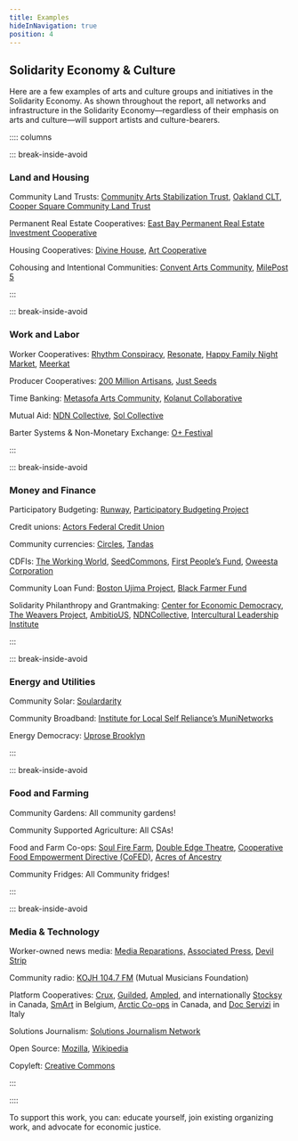 ```yaml
---
title: Examples
hideInNavigation: true
position: 4
---
```

## Solidarity Economy & Culture

Here are a few examples of arts and culture groups and initiatives in the Solidarity Economy. As shown throughout the report, all networks and infrastructure in the Solidarity Economy—regardless of their emphasis on arts and culture—will support artists and culture-bearers.

:::: columns

::: break-inside-avoid

### Land and Housing 

Community Land Trusts: [Community Arts Stabilization Trust](https://cast-sf.org/), [Oakland CLT](https://oakclt.org/), [Cooper Square Community Land Trust](https://wp.nyu.edu/land/whats-the-cooper-square-community-land-trust/)

Permanent Real Estate Cooperatives: [East Bay Permanent Real Estate Investment Cooperative](https://ebprec.org/)

Housing Cooperatives: [Divine House](https://www.ic.org/directory/), [Art Cooperative](https://www.ic.org/artcommunes/)

Cohousing and Intentional Communities: [Convent Arts Community](https://www.ic.org/artcommunes/), [MilePost 5](https://www.ic.org/artcommunes/)

:::

::: break-inside-avoid

### Work and Labor

Worker Cooperatives: [Rhythm Conspiracy](http://www.rhythmconspiracy.com/), [Resonate](https://resonate.is/), [Happy Family Night Market](https://www.happyfamilymkt.com/mission), [Meerkat](https://www.meerkatmedia.org)

Producer Cooperatives: [200 Million Artisans](https://200millionartisans.org/about), [Just Seeds](https://justseeds.org/)

Time Banking: [Metasofa Arts Community](https://www.ic.org/directory/metasofa-artists-community/), [Kolanut Collaborative](https://kolanutcollab.org/)

Mutual Aid: [NDN Collective](https://ndncollective.org/), [Sol Collective](http://www.solcollective.org/)

Barter Systems & Non-Monetary Exchange: [O+ Festival](https://www.nytimes.com/2013/11/16/arts/music/the-o-festival-expands-to-san-francisco.html)

:::

::: break-inside-avoid

### Money and Finance

Participatory Budgeting: [Runway](https://www.runway.family/runway-overview), [Participatory Budgeting Project](https://www.participatorybudgeting.org/)

Credit unions: [Actors Federal Credit Union](https://www.actorsfcu.com/)

Community currencies: [Circles](https://www.therightscollective.com/solidarity-circles), [Tandas](http://www.anthropology.uci.edu/~wmmaurer/courses/anthro_money_2004/Tandas.htm)

CDFIs: [The Working World](https://www.theworkingworld.org/us/), [SeedCommons](https://seedcommons.org/), [First People’s Fund](https://www.firstpeoplesfund.org/), [Oweesta Corporation](https://www.oweesta.org/)

Community Loan Fund: [Boston Ujima Project](https://www.ujimaboston.com/), [Black Farmer Fund](https://www.blackfarmerfund.org/)

Solidarity Philanthropy and Grantmaking: [Center for Economic Democracy](https://www.economicdemocracy.us/), [The Weavers Project](https://www.theweaversproject.org/history), [AmbitioUS](https://ambitio-us.org/), [NDNCollective](https://ndncollective.org/), [Intercultural Leadership Institute](http://www.weareili.org)

:::

::: break-inside-avoid

### Energy and Utilities

Community Solar: [Soulardarity](https://www.soulardarity.com/)

Community Broadband: [Institute for Local Self Reliance’s MuniNetworks](https://muninetworks.org/)

Energy Democracy: [Uprose Brooklyn](https://www.uprose.org/sunset-park-solar)

:::

::: break-inside-avoid

### Food and Farming

Community Gardens: All community gardens!

Community Supported Agriculture: All CSAs!

Food and Farm Co-ops: [Soul Fire Farm](https://www.soulfirefarm.org/), [Double Edge Theatre](https://doubleedgetheatre.org/), [Cooperative Food Empowerment Directive (CoFED)](https://www.cofed.coop/), [Acres of Ancestry](https://acresofancestry.org/)

Community Fridges: All Community fridges!

:::

::: break-inside-avoid

### Media & Technology

Worker-owned news media: [Media Reparations,](https://mediareparations.org/) [Associated Press](https://www.ap.org/about/), [Devil Strip](https://thedevilstrip.com/)

Community radio: [KOJH 104.7 FM](https://www.kojhfm.org/) (Mutual Musicians Foundation)

Platform Cooperatives: [Crux](https://crux.coop), [Guilded](https://www.usworker.coop/guilded/), [Ampled](https://www.ampled.com/), and internationally [Stocksy](https://www.stocksy.com/) in Canada, [SmArt](https://smart.coop/) in Belgium, [Arctic Co-ops](https://arctic-coop.com/) in Canada, and [Doc Servizi](https://docservizi.retedoc.net/en/) in Italy

Solutions Journalism: [Solutions Journalism Network](https://www.solutionsjournalism.org/)

Open Source: [Mozilla](https://www.mozilla.org/en-US/), [Wikipedia](https://www.wikipedia.org/)

Copyleft: [Creative Commons](https://creativecommons.org/)

:::

::::

To support this work, you can: educate yourself, join existing organizing work, and advocate for economic justice.